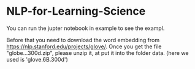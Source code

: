 # NLP-for-Learning-Science
You can run the jupter notebook in example to see the exampl.

Before that you need to download the word embedding from https://nlp.stanford.edu/projects/glove/. Once you get the file "globe...300d.zip", please unzip it, at put it into the folder data. (here we used is 'glove.6B.300d')
